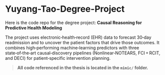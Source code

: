 # Yuyang-Tao-Degree-Project
Here is the code repo for the degree project: **Causal Reasoning for Predictive Health Modeling**

The project uses electronic‐health‐record (EHR) data to forecast 30‑day readmission and to uncover the patient factors that drive those outcomes. It combines high‑performing machine‑learning predictors with three state‑of‑the‑art causal‑discovery pipelines (Nonlinear‑NOTEARS, FCI + RCIT, and DECI) for patient‑specific intervention planning.

> **All code referenced in the thesis is located in the `mimic/` folder.**

